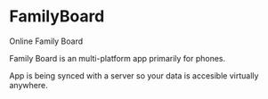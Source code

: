 # FamilyBoard
Online Family Board

Family Board is an multi-platform app primarily for phones.

App is being synced with a server so your data is accesible virtually anywhere.
